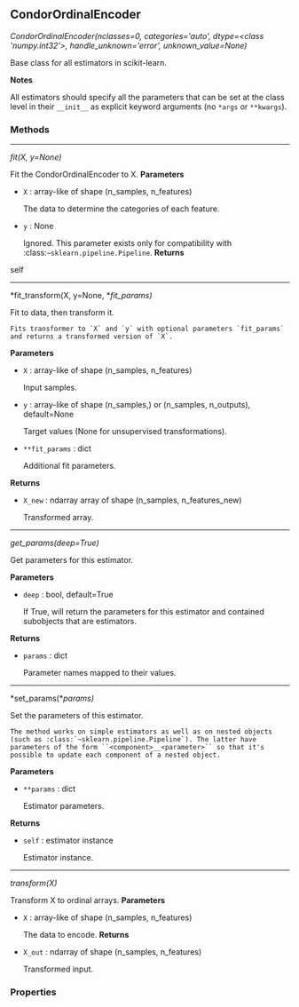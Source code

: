 ## CondorOrdinalEncoder

*CondorOrdinalEncoder(nclasses=0, categories='auto', dtype=<class 'numpy.int32'>, handle_unknown='error', unknown_value=None)*

Base class for all estimators in scikit-learn.

**Notes**

All estimators should specify all the parameters that can be set
    at the class level in their ``__init__`` as explicit keyword
arguments (no ``*args`` or ``**kwargs``).

### Methods

<hr>

*fit(X, y=None)*

Fit the CondorOrdinalEncoder to X.
**Parameters**

- `X` : array-like of shape (n_samples, n_features)

    The data to determine the categories of each feature.

- `y` : None

    Ignored. This parameter exists only for compatibility with
    :class:`~sklearn.pipeline.Pipeline`.
**Returns**

self

<hr>

*fit_transform(X, y=None, **fit_params)*

Fit to data, then transform it.

    Fits transformer to `X` and `y` with optional parameters `fit_params`
    and returns a transformed version of `X`.

**Parameters**

- `X` : array-like of shape (n_samples, n_features)

    Input samples.


- `y` :  array-like of shape (n_samples,) or (n_samples, n_outputs),                 default=None

    Target values (None for unsupervised transformations).


- `**fit_params` : dict

    Additional fit parameters.

**Returns**

- `X_new` : ndarray array of shape (n_samples, n_features_new)

    Transformed array.

<hr>

*get_params(deep=True)*

Get parameters for this estimator.

**Parameters**

- `deep` : bool, default=True

    If True, will return the parameters for this estimator and
    contained subobjects that are estimators.

**Returns**

- `params` : dict

    Parameter names mapped to their values.

<hr>

*set_params(**params)*

Set the parameters of this estimator.

    The method works on simple estimators as well as on nested objects
    (such as :class:`~sklearn.pipeline.Pipeline`). The latter have
    parameters of the form ``<component>__<parameter>`` so that it's
    possible to update each component of a nested object.

**Parameters**

- `**params` : dict

    Estimator parameters.

**Returns**

- `self` : estimator instance

    Estimator instance.

<hr>

*transform(X)*

Transform X to ordinal arrays.
**Parameters**

- `X` : array-like of shape (n_samples, n_features)

    The data to encode.
**Returns**

- `X_out` : ndarray of shape (n_samples, n_features)

    Transformed input.

### Properties

